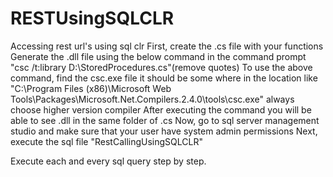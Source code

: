 # RESTUsingSQLCLR
Accessing rest url's using sql clr
First, create the .cs file with your functions
Generate the .dll file using the below command in the command prompt
"csc /t:library D:\StoredProcedures.cs"(remove quotes)
To use the above command, find the csc.exe file it should be some where in the location like "C:\Program Files (x86)\Microsoft Web Tools\Packages\Microsoft.Net.Compilers.2.4.0\tools\csc.exe" always choose higher version compiler
After executing the command you will be able to see .dll in the same folder of .cs
Now, go to sql server management studio and make sure that your user have system admin permissions
Next, execute the sql file "RestCallingUsingSQLCLR"

Execute each and every sql query step by step.


